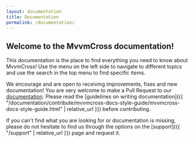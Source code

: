 ```yaml
---
layout: documentation
title: Documentation
permalink: /documentation/
---
```


## Welcome to the MvvmCross documentation!

This documentation is the place to find everything you need to know about MvvmCross! Use the menu on the left side to navigate to different topics and use the search in the top menu to find specific items.

We encourage and are open to receiving improvements, fixes and new documentation! You are very welcome to make a Pull Request to our [documentation](https://github.com/MvvmCross/MvvmCross/tree/master/docs). Please read the [guidelines on writing documentation]({{ "/documentation/contribute/mvvmcross-docs-style-guide/mvvmcross-docs-style-guide.html" | relative_url }}) before contributing.

If you can't find what you are looking for or documentation is missing, please do not hesitate to find us through the options on the [support]({{ "/support" | relative_url }}) page and request it.
